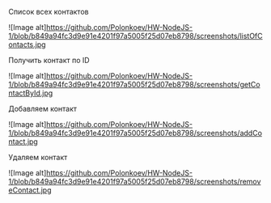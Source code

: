 Список всех контактов 

![Image alt]https://github.com/Polonkoev/HW-NodeJS-1/blob/b849a94fc3d9e91e4201f97a5005f25d07eb8798/screenshots/listOfContacts.jpg

Получить контакт по ID 

![Image alt]https://github.com/Polonkoev/HW-NodeJS-1/blob/b849a94fc3d9e91e4201f97a5005f25d07eb8798/screenshots/getContactById.jpg

Добавляем контакт 

![Image alt]https://github.com/Polonkoev/HW-NodeJS-1/blob/b849a94fc3d9e91e4201f97a5005f25d07eb8798/screenshots/addContact.jpg

Удаляем контакт

![Image alt]https://github.com/Polonkoev/HW-NodeJS-1/blob/b849a94fc3d9e91e4201f97a5005f25d07eb8798/screenshots/removeContact.jpg
